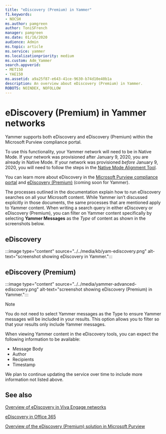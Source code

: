 ```yaml
---
title: "eDiscovery (Premium) in Yammer"
f1.keywords:
- NOCSH
ms.author: pamgreen
author: ToniSFrench
manager: pamgreen
ms.date: 01/16/2020
audience: Admin
ms.topic: article
ms.service: yammer
ms.localizationpriority: medium
ms.custom: Adm_Yammer
search.appverid:     
- MET150
- YAE150
ms.assetid: a9a25f87-e643-41ce-9630-b74d10e40b1a
description: An overview about eDiscovery (Premium) in Yammer.
ROBOTS: NOINDEX, NOFOLLOW 
---
```


# eDiscovery (Premium) in Yammer networks

Yammer supports both eDiscovery and eDiscovery (Premium) within the Microsoft Purview compliance portal.

To use this functionality, your Yammer network will need to be in Native Mode. If your network was provisioned after January 9, 2020, you are already in Native Mode. If your network was provisioned *before* January 9, 2020, you will need to follow the steps in the [Native Mode Alignment Tool](../configure-your-yammer-network/overview-native-mode.md).

You can learn more about eDiscovery in the [Microsoft Purview compliance portal](/microsoft-365/) and [eDiscovery (Premium)](advanced-ediscovery.md) (coming soon for Yammer).

The processes outlined in the documentation explain how to run eDiscovery searches on all your Microsoft content. While Yammer isn’t discussed explicitly in those documents, the same processes that are mentioned apply to Yammer content. When writing a search query in either eDiscovery or eDiscovery (Premium), you can filter on Yammer content specifically by selecting **Yammer Messages** as the *Type* of content as shown in the screenshots below.

## eDiscovery

:::image type="content" source="../../media/kb/yam-ediscovery.png" alt-text="screenshot showing eDiscovery in Yammer.":::

## eDiscovery (Premium)

:::image type="content" source="../../media/yammer-advanced-ediscovery.png" alt-text="screenshot showing eDiscovery (Premium) in Yammer.":::

> [!NOTE]
> You do not need to select Yammer messages as the Type to ensure Yammer messages will be included in your results. This option allows you to filter so that your results only include Yammer messages.

When viewing Yammer content in the eDiscovery tools, you can expect the following information to be available:

- Message Body
- Author
- Recipients
- Timestamp

We plan to continue updating the service over time to include more information not listed above.

## See also

[Overview of eDiscovery in Viva Engage networks](../overview-of-ediscovery.md)

[eDiscovery in Office 365](/office365/securitycompliance/ediscovery)

[Overview of the eDiscovery (Premium) solution in Microsoft Purview](/office365/securitycompliance/office-365-advanced-ediscovery)